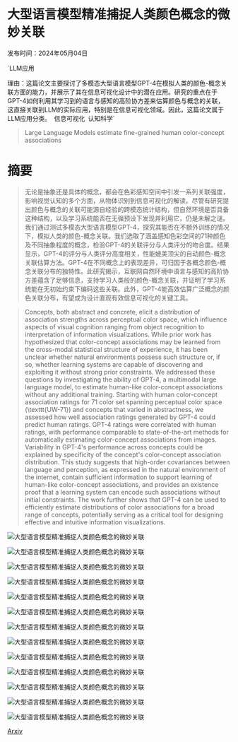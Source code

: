 # 大型语言模型精准捕捉人类颜色概念的微妙关联

发布时间：2024年05月04日

`LLM应用

理由：这篇论文主要探讨了多模态大型语言模型GPT-4在模拟人类的颜色-概念关联方面的能力，并展示了其在信息可视化设计中的潜在应用。研究的重点在于GPT-4如何利用其学习到的语言与感知的高阶协方差来估算颜色与概念的关联，这直接关联到LLM的实际应用，特别是在信息可视化领域。因此，这篇论文属于LLM应用分类。` `信息可视化` `认知科学`

> Large Language Models estimate fine-grained human color-concept associations

# 摘要

> 无论是抽象还是具体的概念，都会在色彩感知空间中引发一系列关联强度，影响视觉认知的多个方面，从物体识别到信息可视化的解读。尽管有研究提出颜色与概念的关联可能源自经验的跨模态统计结构，但自然环境是否具备这种结构，以及学习系统能否在无强预设下发现并利用它，仍是未解之谜。我们通过测试多模态大型语言模型GPT-4，探究其能否在不额外训练的情况下，模拟人类的颜色-概念关联。我们选取了涵盖感知色彩空间的71种颜色及不同抽象程度的概念，检验GPT-4的关联评分与人类评分的吻合度。结果显示，GPT-4的评分与人类评分高度相关，性能媲美顶尖的自动颜色-概念关联估算方法。GPT-4在不同概念上的表现差异，可归因于各概念颜色-概念关联分布的独特性。此研究揭示，互联网自然环境中语言与感知的高阶协方差蕴含了足够信息，支持学习人类般的颜色-概念关联，并证明了学习系统能在无初始约束下编码这些关联。此外，GPT-4能高效估算广泛概念的颜色关联分布，有望成为设计直观有效信息可视化的关键工具。

> Concepts, both abstract and concrete, elicit a distribution of association strengths across perceptual color space, which influence aspects of visual cognition ranging from object recognition to interpretation of information visualizations. While prior work has hypothesized that color-concept associations may be learned from the cross-modal statistical structure of experience, it has been unclear whether natural environments possess such structure or, if so, whether learning systems are capable of discovering and exploiting it without strong prior constraints. We addressed these questions by investigating the ability of GPT-4, a multimodal large language model, to estimate human-like color-concept associations without any additional training. Starting with human color-concept association ratings for 71 color set spanning perceptual color space (\texttt{UW-71}) and concepts that varied in abstractness, we assessed how well association ratings generated by GPT-4 could predict human ratings. GPT-4 ratings were correlated with human ratings, with performance comparable to state-of-the-art methods for automatically estimating color-concept associations from images. Variability in GPT-4's performance across concepts could be explained by specificity of the concept's color-concept association distribution. This study suggests that high-order covariances between language and perception, as expressed in the natural environment of the internet, contain sufficient information to support learning of human-like color-concept associations, and provides an existence proof that a learning system can encode such associations without initial constraints. The work further shows that GPT-4 can be used to efficiently estimate distributions of color associations for a broad range of concepts, potentially serving as a critical tool for designing effective and intuitive information visualizations.

![大型语言模型精准捕捉人类颜色概念的微妙关联](../../..//opt/data/Projects/HuggingArxiv/paper_images/2406.17781/x1.png)

![大型语言模型精准捕捉人类颜色概念的微妙关联](../../..//opt/data/Projects/HuggingArxiv/paper_images/2406.17781/x2.png)

![大型语言模型精准捕捉人类颜色概念的微妙关联](../../..//opt/data/Projects/HuggingArxiv/paper_images/2406.17781/x3.png)

![大型语言模型精准捕捉人类颜色概念的微妙关联](../../..//opt/data/Projects/HuggingArxiv/paper_images/2406.17781/x4.png)

![大型语言模型精准捕捉人类颜色概念的微妙关联](../../..//opt/data/Projects/HuggingArxiv/paper_images/2406.17781/x5.png)

![大型语言模型精准捕捉人类颜色概念的微妙关联](../../..//opt/data/Projects/HuggingArxiv/paper_images/2406.17781/x6.png)

![大型语言模型精准捕捉人类颜色概念的微妙关联](../../..//opt/data/Projects/HuggingArxiv/paper_images/2406.17781/x7.png)

![大型语言模型精准捕捉人类颜色概念的微妙关联](../../..//opt/data/Projects/HuggingArxiv/paper_images/2406.17781/x8.png)

![大型语言模型精准捕捉人类颜色概念的微妙关联](../../..//opt/data/Projects/HuggingArxiv/paper_images/2406.17781/x9.png)

![大型语言模型精准捕捉人类颜色概念的微妙关联](../../..//opt/data/Projects/HuggingArxiv/paper_images/2406.17781/x10.png)

![大型语言模型精准捕捉人类颜色概念的微妙关联](../../..//opt/data/Projects/HuggingArxiv/paper_images/2406.17781/x11.png)

![大型语言模型精准捕捉人类颜色概念的微妙关联](../../..//opt/data/Projects/HuggingArxiv/paper_images/2406.17781/x12.png)

![大型语言模型精准捕捉人类颜色概念的微妙关联](../../..//opt/data/Projects/HuggingArxiv/paper_images/2406.17781/x13.png)

[Arxiv](https://arxiv.org/abs/2406.17781)